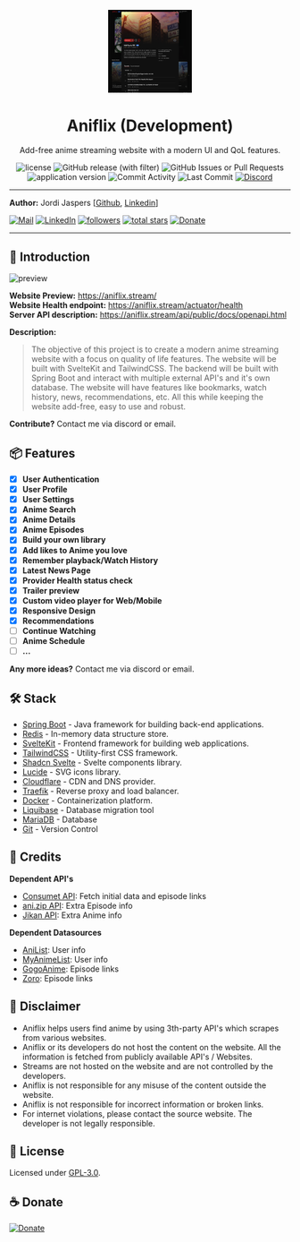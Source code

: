 <p align="center">
    <img width="150px" src="https://github.com/Jordi-Jaspers/Aniflix/blob/develop/documentation/assets/img.png" alt="logo"/>
    <h1 align="center">Aniflix (Development)</h1>
</p>
<p align="center">Add-free anime streaming website with a modern UI and QoL features.</p>
<p align="center">
    <img alt="license" src="https://img.shields.io/github/license/jordi-jaspers/aniflix"> 
    <img alt="GitHub release (with filter)" src="https://img.shields.io/github/v/release/jordi-jaspers/aniflix">
    <img alt="GitHub Issues or Pull Requests" src="https://img.shields.io/github/issues/jordi-jaspers/aniflix?color=red">
    <img src="https://img.shields.io/github/package-json/v/Jordi-Jaspers/aniflix?filename=client%2Fpackage.json" alt="application version">
    <img src="https://img.shields.io/github/commit-activity/m/Jordi-Jaspers/aniflix" alt="Commit Activity" >
    <img src="https://img.shields.io/github/last-commit/Jordi-Jaspers/aniflix" alt="Last Commit" >
    <a href="https://discord.gg/Y6YUQfEJ">
        <img alt="Discord" src="https://img.shields.io/discord/1246037775673720862?label=discord&color=%235567E3">
    </a>
</p>

---

**Author:** Jordi
Jaspers [[Github](https://github.com/Jordi-Jaspers "Github Page"), [Linkedin](https://www.linkedin.com/in/jordi-jaspers/ "Linkedin Page")]
<p align="left">
      <a href="https://ie.linkedin.com/in/jordi-jaspers">
         <img alt="Mail" title="Connect via email" src="https://img.shields.io/badge/Gmail-D14836?style=for-the-badge&logo=gmail&logoColor=white"/></a>
      <a href="https://ie.linkedin.com/in/jordi-jaspers">
         <img alt="LinkedIn" title="Connect on LinkedIn" src="https://img.shields.io/badge/LinkedIn-0077B5?style=for-the-badge&logo=linkedin&logoColor=white"/></a>
      <a href="https://github.com/Jordi-Jaspers?tab=followers">
         <img alt="followers" title="Follow me on Github" src="https://custom-icon-badges.demolab.com/github/followers/Jordi-Jaspers?color=236ad3&labelColor=1155ba&style=for-the-badge&logo=person-add&label=Follow&logoColor=white"/></a>
      <a href="https://github.com/Jordi-Jaspers?tab=repositories&sort=stargazers">
         <img alt="total stars" title="Total stars on GitHub" src="https://custom-icon-badges.demolab.com/github/stars/Jordi-Jaspers?color=55960c&style=for-the-badge&labelColor=488207&logo=star"/></a>
    <a href="https://donate.stripe.com/4gw5mfcbu3yo4kUaEE">
        <img alt="Donate" title="Donate" src="https://img.shields.io/badge/Donate-Stripe-FF69B4?style=for-the-badge&logo=stripe&logoColor=white"/></a>
</p>

---

## 📝 Introduction

<img title="img" alt="preview" src="https://github.com/jordi-jaspers/aniflix/documentation/assets/aniflix-logo-large.png">

**Website Preview:** https://aniflix.stream/  
**Website Health endpoint:** https://aniflix.stream/actuator/health  
**Server API description:** https://aniflix.stream/api/public/docs/openapi.html

**Description:**

> The objective of this project is to create a modern anime streaming website with a focus on quality of life features. The website will be
> built with SvelteKit and TailwindCSS. The backend will be built with Spring Boot and interact with multiple external API's and it's own
> database. The website will have features like bookmarks, watch history, news, recommendations, etc. All this while keeping the website
> add-free, easy to use and robust.

**Contribute?** Contact me via discord or email.

## 📦 Features

[//]: # (Add a list of features here)

- [x] **User Authentication**
- [x] **User Profile**
- [x] **User Settings**
- [x] **Anime Search**
- [x] **Anime Details**
- [x] **Anime Episodes**
- [x] **Build your own library**
- [x] **Add likes to Anime you love**
- [x] **Remember playback/Watch History**
- [x] **Latest News Page**
- [x] **Provider Health status check**
- [x] **Trailer preview**
- [x] **Custom video player for Web/Mobile**
- [x] **Responsive Design**
- [x] **Recommendations**
- [ ] **Continue Watching**
- [ ] **Anime Schedule**
- [ ] **...**

**Any more ideas?** Contact me via discord or email.

## 🛠️ Stack

- [Spring Boot](https://spring.io/projects/spring-boot) - Java framework for building back-end applications.
- [Redis](https://redis.io/) - In-memory data structure store.
- [SvelteKit](https://kit.svelte.dev/) - Frontend framework for building web applications.
- [TailwindCSS](https://tailwindcss.com/) - Utility-first CSS framework.
- [Shadcn Svelte](https://www.shadcn-svelte.com/) - Svelte components library.
- [Lucide](https://lucide.dev/) - SVG icons library.
- [Cloudflare](https://www.cloudflare.com/) - CDN and DNS provider.
- [Traefik](https://traefik.io/) - Reverse proxy and load balancer.
- [Docker](https://www.docker.com/) - Containerization platform.
- [Liquibase](https://www.liquibase.org/) - Database migration tool
- [MariaDB](https://mariadb.org/) - Database
- [Git](https://git-scm.com/) - Version Control

## 🙌 Credits

**Dependent API's**

- [Consumet API](https://github.com/consumet/consumet.ts): Fetch initial data and episode links
- [ani.zip API](https://api.ani.zip/mappings?anilist_id=21): Extra Episode info
- [Jikan API](https://jikan.moe/): Extra Anime info

**Dependent Datasources**

- [AniList](https://anilist.gitbook.io/anilist-apiv2-docs/): User info
- [MyAnimeList](https://myanimelist.net/apiconfig/references/api/v2): User info
- [GogoAnime](https://anitaku.so/): Episode links
- [Zoro](https://hianime.to/): Episode links

## 📢 Disclaimer

- Aniflix helps users find anime by using 3th-party API's which scrapes from various websites.
- Aniflix or its developers do not host the content on the website. All the information is fetched from publicly available API's / Websites.
- Streams are not hosted on the website and are not controlled by the developers.
- Aniflix is not responsible for any misuse of the content outside the website.
- Aniflix is not responsible for incorrect information or broken links.
- For internet violations, please contact the source website. The developer is not legally responsible.

## 📜 License

Licensed under [GPL-3.0](https://www.gnu.org/licenses/gpl-3.0.html#license-text).

## ☕️ Donate

<p>
    <a href="https://donate.stripe.com/4gw5mfcbu3yo4kUaEE">
        <img alt="Donate" title="Donate" src="https://img.shields.io/badge/Donate-Stripe-FF69B4?style=for-the-badge&logo=stripe&logoColor=white"/>
    </a>
</p>
